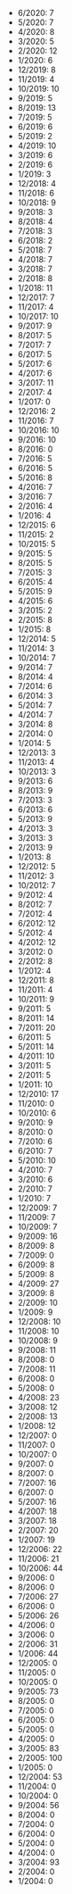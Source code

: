 *  6/2020: 7
*  5/2020: 7
*  4/2020: 8
*  3/2020: 5
*  2/2020: 12
*  1/2020: 6
*  12/2019: 8
*  11/2019: 4
*  10/2019: 10
*  9/2019: 5
*  8/2019: 13
*  7/2019: 5
*  6/2019: 6
*  5/2019: 2
*  4/2019: 10
*  3/2019: 6
*  2/2019: 6
*  1/2019: 3
*  12/2018: 4
*  11/2018: 6
*  10/2018: 9
*  9/2018: 3
*  8/2018: 4
*  7/2018: 3
*  6/2018: 2
*  5/2018: 7
*  4/2018: 7
*  3/2018: 7
*  2/2018: 8
*  1/2018: 11
*  12/2017: 7
*  11/2017: 4
*  10/2017: 10
*  9/2017: 9
*  8/2017: 5
*  7/2017: 7
*  6/2017: 5
*  5/2017: 6
*  4/2017: 6
*  3/2017: 11
*  2/2017: 4
*  1/2017: 0
*  12/2016: 2
*  11/2016: 7
*  10/2016: 10
*  9/2016: 10
*  8/2016: 0
*  7/2016: 5
*  6/2016: 5
*  5/2016: 8
*  4/2016: 7
*  3/2016: 7
*  2/2016: 4
*  1/2016: 4
*  12/2015: 6
*  11/2015: 2
*  10/2015: 5
*  9/2015: 5
*  8/2015: 5
*  7/2015: 3
*  6/2015: 4
*  5/2015: 9
*  4/2015: 6
*  3/2015: 2
*  2/2015: 8
*  1/2015: 8
*  12/2014: 5
*  11/2014: 3
*  10/2014: 7
*  9/2014: 7
*  8/2014: 4
*  7/2014: 6
*  6/2014: 3
*  5/2014: 7
*  4/2014: 7
*  3/2014: 8
*  2/2014: 0
*  1/2014: 5
*  12/2013: 3
*  11/2013: 4
*  10/2013: 3
*  9/2013: 6
*  8/2013: 9
*  7/2013: 3
*  6/2013: 6
*  5/2013: 9
*  4/2013: 3
*  3/2013: 3
*  2/2013: 9
*  1/2013: 8
*  12/2012: 5
*  11/2012: 3
*  10/2012: 7
*  9/2012: 4
*  8/2012: 7
*  7/2012: 4
*  6/2012: 12
*  5/2012: 4
*  4/2012: 12
*  3/2012: 0
*  2/2012: 8
*  1/2012: 4
*  12/2011: 8
*  11/2011: 4
*  10/2011: 9
*  9/2011: 5
*  8/2011: 14
*  7/2011: 20
*  6/2011: 5
*  5/2011: 14
*  4/2011: 10
*  3/2011: 5
*  2/2011: 5
*  1/2011: 10
*  12/2010: 17
*  11/2010: 0
*  10/2010: 6
*  9/2010: 9
*  8/2010: 0
*  7/2010: 6
*  6/2010: 7
*  5/2010: 10
*  4/2010: 7
*  3/2010: 6
*  2/2010: 7
*  1/2010: 7
*  12/2009: 7
*  11/2009: 7
*  10/2009: 7
*  9/2009: 16
*  8/2009: 8
*  7/2009: 0
*  6/2009: 8
*  5/2009: 8
*  4/2009: 27
*  3/2009: 8
*  2/2009: 10
*  1/2009: 9
*  12/2008: 10
*  11/2008: 10
*  10/2008: 9
*  9/2008: 11
*  8/2008: 0
*  7/2008: 11
*  6/2008: 0
*  5/2008: 0
*  4/2008: 23
*  3/2008: 12
*  2/2008: 13
*  1/2008: 12
*  12/2007: 0
*  11/2007: 0
*  10/2007: 0
*  9/2007: 0
*  8/2007: 0
*  7/2007: 16
*  6/2007: 0
*  5/2007: 16
*  4/2007: 18
*  3/2007: 18
*  2/2007: 20
*  1/2007: 19
*  12/2006: 22
*  11/2006: 21
*  10/2006: 44
*  9/2006: 0
*  8/2006: 0
*  7/2006: 27
*  6/2006: 0
*  5/2006: 26
*  4/2006: 0
*  3/2006: 0
*  2/2006: 31
*  1/2006: 44
*  12/2005: 0
*  11/2005: 0
*  10/2005: 0
*  9/2005: 73
*  8/2005: 0
*  7/2005: 0
*  6/2005: 0
*  5/2005: 0
*  4/2005: 0
*  3/2005: 83
*  2/2005: 100
*  1/2005: 0
*  12/2004: 53
*  11/2004: 0
*  10/2004: 0
*  9/2004: 56
*  8/2004: 0
*  7/2004: 0
*  6/2004: 0
*  5/2004: 0
*  4/2004: 0
*  3/2004: 93
*  2/2004: 0
*  1/2004: 0
